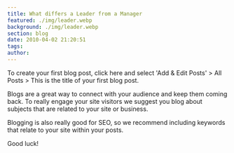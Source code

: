 ```yaml
---
title: What differs a Leader from a Manager
featured: ./img/leader.webp
background: ./img/leader.webp
section: blog
date: 2010-04-02 21:20:51
tags:
author:
---
```

To create your first blog post, click here and select 'Add & Edit Posts' > All Posts > This is the title of your first blog post.

Blogs are a great way to connect with your audience and keep them coming back. To really engage your site visitors we suggest you blog about subjects that are related to your site or business.

Blogging is also really good for SEO, so we recommend including keywords that relate to your site within your posts.

Good luck!
